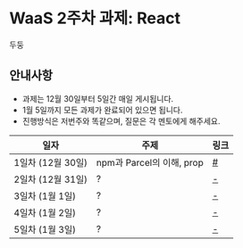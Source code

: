 # WaaS 2주차 과제: React

두둥

## 안내사항

- 과제는 12월 30일부터 5일간 매일 게시됩니다.
- 1월 5일까지 모든 과제가 완료되어 있으면 됩니다.
- 진행방식은 저번주와 똑같으며, 질문은 각 멘토에게 해주세요.

|일자|주제|링크|
|--|--|--|
|1일차 (12월 30일)|npm과 Parcel의 이해, prop|[#](https://github.com/jungnoh/waas-react/tree/master/day1)|
|2일차 (12월 31일)|?|[-]()|
|3일차 (1월 1일)|?|[-]()|
|4일차 (1월 2일)|?|[-]()|
|5일차 (1월 3일)|?|[-]()|